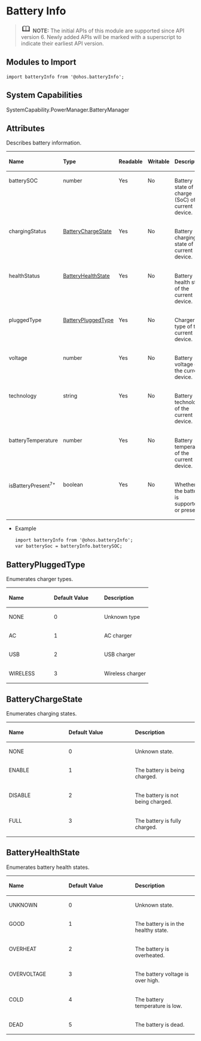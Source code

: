 # Battery Info<a name="EN-US_TOPIC_0000001121409574"></a>

>![](../../public_sys-resources/icon-note.gif) **NOTE:** 
>The initial APIs of this module are supported since API version 6. Newly added APIs will be marked with a superscript to indicate their earliest API version.

## Modules to Import<a name="section199443271307"></a>

```
import batteryInfo from '@ohos.batteryInfo';
```

## System Capabilities

SystemCapability.PowerManager.BatteryManager

## Attributes<a name="section0536924123914"></a>

Describes battery information.

<a name="table20633101642315"></a>
<table><thead align="left"><tr id="row663331618238"><th class="cellrowborder" valign="top" width="21.58%" id="mcps1.1.6.1.1"><p id="a3d0fc780cc904c1cbab7991251622f65"><a name="a3d0fc780cc904c1cbab7991251622f65"></a><a name="a3d0fc780cc904c1cbab7991251622f65"></a>Name</p>
</th>
<th class="cellrowborder" valign="top" width="21.349999999999998%" id="mcps1.1.6.1.2"><p id="ac1f1afc248084f8fb51242b648bc34de"><a name="ac1f1afc248084f8fb51242b648bc34de"></a><a name="ac1f1afc248084f8fb51242b648bc34de"></a>Type</p>
</th>
<th class="cellrowborder" valign="top" width="6.950000000000001%" id="mcps1.1.6.1.3"><p id="p15118503351"><a name="p15118503351"></a><a name="p15118503351"></a>Readable</p>
</th>
<th class="cellrowborder" valign="top" width="7.5200000000000005%" id="mcps1.1.6.1.4"><p id="p13804175213358"><a name="p13804175213358"></a><a name="p13804175213358"></a>Writable</p>
</th>
<th class="cellrowborder" valign="top" width="42.6%" id="mcps1.1.6.1.5"><p id="afec895de33f94e3c87ee7acc20190a17"><a name="afec895de33f94e3c87ee7acc20190a17"></a><a name="afec895de33f94e3c87ee7acc20190a17"></a>Description</p>
</th>
</tr>
</thead>
<tbody><tr id="row188481425182510"><td class="cellrowborder" valign="top" width="21.58%" headers="mcps1.1.6.1.1 "><p id="p938441717208"><a name="p938441717208"></a><a name="p938441717208"></a>batterySOC</p>
</td>
<td class="cellrowborder" valign="top" width="21.349999999999998%" headers="mcps1.1.6.1.2 "><p id="p6354841201511"><a name="p6354841201511"></a><a name="p6354841201511"></a>number</p>
</td>
<td class="cellrowborder" valign="top" width="6.950000000000001%" headers="mcps1.1.6.1.3 "><p id="p71155043513"><a name="p71155043513"></a><a name="p71155043513"></a>Yes</p>
</td>
<td class="cellrowborder" valign="top" width="7.5200000000000005%" headers="mcps1.1.6.1.4 "><p id="p188058527352"><a name="p188058527352"></a><a name="p188058527352"></a>No</p>
</td>
<td class="cellrowborder" valign="top" width="42.6%" headers="mcps1.1.6.1.5 "><p id="p103961315181818"><a name="p103961315181818"></a><a name="p103961315181818"></a>Battery state of charge (SoC) of the current device.</p>
</td>
</tr>
<tr id="row0461622112513"><td class="cellrowborder" valign="top" width="21.58%" headers="mcps1.1.6.1.1 "><p id="p5354124120158"><a name="p5354124120158"></a><a name="p5354124120158"></a>chargingStatus</p>
</td>
<td class="cellrowborder" valign="top" width="21.349999999999998%" headers="mcps1.1.6.1.2 "><p id="p10354541181520"><a name="p10354541181520"></a><a name="p10354541181520"></a><a href="#section629045815408">BatteryChargeState</a></p>
</td>
<td class="cellrowborder" valign="top" width="6.950000000000001%" headers="mcps1.1.6.1.3 "><p id="p11113502356"><a name="p11113502356"></a><a name="p11113502356"></a>Yes</p>
</td>
<td class="cellrowborder" valign="top" width="7.5200000000000005%" headers="mcps1.1.6.1.4 "><p id="p280555253510"><a name="p280555253510"></a><a name="p280555253510"></a>No</p>
</td>
<td class="cellrowborder" valign="top" width="42.6%" headers="mcps1.1.6.1.5 "><p id="p238673617568"><a name="p238673617568"></a><a name="p238673617568"></a>Battery charging state of the current device.</p>
</td>
</tr>
<tr id="row09415619242"><td class="cellrowborder" valign="top" width="21.58%" headers="mcps1.1.6.1.1 "><p id="p1435434117152"><a name="p1435434117152"></a><a name="p1435434117152"></a>healthStatus</p>
</td>
<td class="cellrowborder" valign="top" width="21.349999999999998%" headers="mcps1.1.6.1.2 "><p id="p3354114131518"><a name="p3354114131518"></a><a name="p3354114131518"></a><a href="#section1636311513419">BatteryHealthState</a></p>
</td>
<td class="cellrowborder" valign="top" width="6.950000000000001%" headers="mcps1.1.6.1.3 "><p id="p16111250153517"><a name="p16111250153517"></a><a name="p16111250153517"></a>Yes</p>
</td>
<td class="cellrowborder" valign="top" width="7.5200000000000005%" headers="mcps1.1.6.1.4 "><p id="p38051525356"><a name="p38051525356"></a><a name="p38051525356"></a>No</p>
</td>
<td class="cellrowborder" valign="top" width="42.6%" headers="mcps1.1.6.1.5 "><p id="p1365563875614"><a name="p1365563875614"></a><a name="p1365563875614"></a>Battery health state of the current device.</p>
</td>
</tr>
<tr id="row56471975243"><td class="cellrowborder" valign="top" width="21.58%" headers="mcps1.1.6.1.1 "><p id="p1835534116158"><a name="p1835534116158"></a><a name="p1835534116158"></a>pluggedType</p>
</td>
<td class="cellrowborder" valign="top" width="21.349999999999998%" headers="mcps1.1.6.1.2 "><p id="p235584114153"><a name="p235584114153"></a><a name="p235584114153"></a><a href="#section1861134715488">BatteryPluggedType</a></p>
</td>
<td class="cellrowborder" valign="top" width="6.950000000000001%" headers="mcps1.1.6.1.3 "><p id="p111125093513"><a name="p111125093513"></a><a name="p111125093513"></a>Yes</p>
</td>
<td class="cellrowborder" valign="top" width="7.5200000000000005%" headers="mcps1.1.6.1.4 "><p id="p198051752183511"><a name="p198051752183511"></a><a name="p198051752183511"></a>No</p>
</td>
<td class="cellrowborder" valign="top" width="42.6%" headers="mcps1.1.6.1.5 "><p id="p19264101622016"><a name="p19264101622016"></a><a name="p19264101622016"></a>Charger type of the current device.</p>
</td>
</tr>
<tr id="row4536161934520"><td class="cellrowborder" valign="top" width="21.58%" headers="mcps1.1.6.1.1 "><p id="p14355174151513"><a name="p14355174151513"></a><a name="p14355174151513"></a>voltage</p>
</td>
<td class="cellrowborder" valign="top" width="21.349999999999998%" headers="mcps1.1.6.1.2 "><p id="p7355741201519"><a name="p7355741201519"></a><a name="p7355741201519"></a>number</p>
</td>
<td class="cellrowborder" valign="top" width="6.950000000000001%" headers="mcps1.1.6.1.3 "><p id="p1811195013354"><a name="p1811195013354"></a><a name="p1811195013354"></a>Yes</p>
</td>
<td class="cellrowborder" valign="top" width="7.5200000000000005%" headers="mcps1.1.6.1.4 "><p id="p1580585263519"><a name="p1580585263519"></a><a name="p1580585263519"></a>No</p>
</td>
<td class="cellrowborder" valign="top" width="42.6%" headers="mcps1.1.6.1.5 "><p id="p127111826172018"><a name="p127111826172018"></a><a name="p127111826172018"></a>Battery voltage of the current device.</p>
</td>
</tr>
<tr id="row597319245451"><td class="cellrowborder" valign="top" width="21.58%" headers="mcps1.1.6.1.1 "><p id="p153551941141517"><a name="p153551941141517"></a><a name="p153551941141517"></a>technology</p>
</td>
<td class="cellrowborder" valign="top" width="21.349999999999998%" headers="mcps1.1.6.1.2 "><p id="p535514113154"><a name="p535514113154"></a><a name="p535514113154"></a>string</p>
</td>
<td class="cellrowborder" valign="top" width="6.950000000000001%" headers="mcps1.1.6.1.3 "><p id="p3111650133514"><a name="p3111650133514"></a><a name="p3111650133514"></a>Yes</p>
</td>
<td class="cellrowborder" valign="top" width="7.5200000000000005%" headers="mcps1.1.6.1.4 "><p id="p1680575273515"><a name="p1680575273515"></a><a name="p1680575273515"></a>No</p>
</td>
<td class="cellrowborder" valign="top" width="42.6%" headers="mcps1.1.6.1.5 "><p id="p9298104612205"><a name="p9298104612205"></a><a name="p9298104612205"></a>Battery technology of the current device.</p>
</td>
</tr>
<tr id="row4978143312456"><td class="cellrowborder" valign="top" width="21.58%" headers="mcps1.1.6.1.1 "><p id="p7355114151515"><a name="p7355114151515"></a><a name="p7355114151515"></a>batteryTemperature</p>
</td>
<td class="cellrowborder" valign="top" width="21.349999999999998%" headers="mcps1.1.6.1.2 "><p id="p143551941201510"><a name="p143551941201510"></a><a name="p143551941201510"></a>number</p>
</td>
<td class="cellrowborder" valign="top" width="6.950000000000001%" headers="mcps1.1.6.1.3 "><p id="p14694205103613"><a name="p14694205103613"></a><a name="p14694205103613"></a>Yes</p>
</td>
<td class="cellrowborder" valign="top" width="7.5200000000000005%" headers="mcps1.1.6.1.4 "><p id="p980518523359"><a name="p980518523359"></a><a name="p980518523359"></a>No</p>
</td>
<td class="cellrowborder" valign="top" width="42.6%" headers="mcps1.1.6.1.5 "><p id="p7843573202"><a name="p7843573202"></a><a name="p7843573202"></a>Battery temperature of the current device.</p>
</td>
</tr>
<tr id="row115952572810"><td class="cellrowborder" valign="top" width="21.58%" headers="mcps1.1.6.1.1 "><p id="p959152510281"><a name="p959152510281"></a><a name="p959152510281"></a>isBatteryPresent<sup id="sup15407935624"><a name="sup15407935624"></a><a name="sup15407935624"></a>7+</sup></p>
</td>
<td class="cellrowborder" valign="top" width="21.349999999999998%" headers="mcps1.1.6.1.2 "><p id="p659025192819"><a name="p659025192819"></a><a name="p659025192819"></a>boolean</p>
</td>
<td class="cellrowborder" valign="top" width="6.950000000000001%" headers="mcps1.1.6.1.3 "><p id="p1012195020357"><a name="p1012195020357"></a><a name="p1012195020357"></a>Yes</p>
</td>
<td class="cellrowborder" valign="top" width="7.5200000000000005%" headers="mcps1.1.6.1.4 "><p id="p9805105213352"><a name="p9805105213352"></a><a name="p9805105213352"></a>No</p>
</td>
<td class="cellrowborder" valign="top" width="42.6%" headers="mcps1.1.6.1.5 "><p id="p15590255280"><a name="p15590255280"></a><a name="p15590255280"></a>Whether the battery is supported or present.</p>
</td>
</tr>
</tbody>
</table>

-   Example

    ```
    import batteryInfo from '@ohos.batteryInfo';
    var batterySoc = batteryInfo.batterySOC;
    ```


## BatteryPluggedType<a name="section1861134715488"></a>

Enumerates charger types.

<a name="table144441452192814"></a>
<table><thead align="left"><tr id="row12444145210288"><th class="cellrowborder" valign="top" width="31.703170317031702%" id="mcps1.1.4.1.1"><p id="p162914100272"><a name="p162914100272"></a><a name="p162914100272"></a>Name</p>
</th>
<th class="cellrowborder" valign="top" width="35.253525352535256%" id="mcps1.1.4.1.2"><p id="p044416523286"><a name="p044416523286"></a><a name="p044416523286"></a>Default Value</p>
</th>
<th class="cellrowborder" valign="top" width="33.043304330433045%" id="mcps1.1.4.1.3"><p id="p1044495252810"><a name="p1044495252810"></a><a name="p1044495252810"></a>Description</p>
</th>
</tr>
</thead>
<tbody><tr id="row18444115215284"><td class="cellrowborder" valign="top" width="31.703170317031702%" headers="mcps1.1.4.1.1 "><p id="p954122310283"><a name="p954122310283"></a><a name="p954122310283"></a>NONE</p>
</td>
<td class="cellrowborder" valign="top" width="35.253525352535256%" headers="mcps1.1.4.1.2 "><p id="p0527233288"><a name="p0527233288"></a><a name="p0527233288"></a>0</p>
</td>
<td class="cellrowborder" valign="top" width="33.043304330433045%" headers="mcps1.1.4.1.3 "><p id="p12372352812"><a name="p12372352812"></a><a name="p12372352812"></a>Unknown type</p>
</td>
</tr>
<tr id="row55389918289"><td class="cellrowborder" valign="top" width="31.703170317031702%" headers="mcps1.1.4.1.1 "><p id="p15381795285"><a name="p15381795285"></a><a name="p15381795285"></a>AC</p>
</td>
<td class="cellrowborder" valign="top" width="35.253525352535256%" headers="mcps1.1.4.1.2 "><p id="p45381291281"><a name="p45381291281"></a><a name="p45381291281"></a>1</p>
</td>
<td class="cellrowborder" valign="top" width="33.043304330433045%" headers="mcps1.1.4.1.3 "><p id="p1953979102813"><a name="p1953979102813"></a><a name="p1953979102813"></a>AC charger</p>
</td>
</tr>
<tr id="row928621592815"><td class="cellrowborder" valign="top" width="31.703170317031702%" headers="mcps1.1.4.1.1 "><p id="p1328691518288"><a name="p1328691518288"></a><a name="p1328691518288"></a>USB</p>
</td>
<td class="cellrowborder" valign="top" width="35.253525352535256%" headers="mcps1.1.4.1.2 "><p id="p1728616154286"><a name="p1728616154286"></a><a name="p1728616154286"></a>2</p>
</td>
<td class="cellrowborder" valign="top" width="33.043304330433045%" headers="mcps1.1.4.1.3 "><p id="p188591922163215"><a name="p188591922163215"></a><a name="p188591922163215"></a>USB charger</p>
</td>
</tr>
<tr id="row3954122652810"><td class="cellrowborder" valign="top" width="31.703170317031702%" headers="mcps1.1.4.1.1 "><p id="p1995412614284"><a name="p1995412614284"></a><a name="p1995412614284"></a>WIRELESS</p>
</td>
<td class="cellrowborder" valign="top" width="35.253525352535256%" headers="mcps1.1.4.1.2 "><p id="p395402620286"><a name="p395402620286"></a><a name="p395402620286"></a>3</p>
</td>
<td class="cellrowborder" valign="top" width="33.043304330433045%" headers="mcps1.1.4.1.3 "><p id="p235192423214"><a name="p235192423214"></a><a name="p235192423214"></a>Wireless charger</p>
</td>
</tr>
</tbody>
</table>

## BatteryChargeState<a name="section629045815408"></a>

Enumerates charging states.

<a name="table1368716015365"></a>
<table><thead align="left"><tr id="row106884010367"><th class="cellrowborder" valign="top" width="31.703170317031702%" id="mcps1.1.4.1.1"><p id="p468816023615"><a name="p468816023615"></a><a name="p468816023615"></a>Name</p>
</th>
<th class="cellrowborder" valign="top" width="35.253525352535256%" id="mcps1.1.4.1.2"><p id="p15688505362"><a name="p15688505362"></a><a name="p15688505362"></a>Default Value</p>
</th>
<th class="cellrowborder" valign="top" width="33.043304330433045%" id="mcps1.1.4.1.3"><p id="p1068830103619"><a name="p1068830103619"></a><a name="p1068830103619"></a>Description</p>
</th>
</tr>
</thead>
<tbody><tr id="row1868880113613"><td class="cellrowborder" valign="top" width="31.703170317031702%" headers="mcps1.1.4.1.1 "><p id="p1392942212399"><a name="p1392942212399"></a><a name="p1392942212399"></a>NONE</p>
</td>
<td class="cellrowborder" valign="top" width="35.253525352535256%" headers="mcps1.1.4.1.2 "><p id="p968880103613"><a name="p968880103613"></a><a name="p968880103613"></a>0</p>
</td>
<td class="cellrowborder" valign="top" width="33.043304330433045%" headers="mcps1.1.4.1.3 "><p id="p16911819163919"><a name="p16911819163919"></a><a name="p16911819163919"></a>Unknown state.</p>
</td>
</tr>
<tr id="row17688180173620"><td class="cellrowborder" valign="top" width="31.703170317031702%" headers="mcps1.1.4.1.1 "><p id="p12928922193920"><a name="p12928922193920"></a><a name="p12928922193920"></a>ENABLE</p>
</td>
<td class="cellrowborder" valign="top" width="35.253525352535256%" headers="mcps1.1.4.1.2 "><p id="p86893003614"><a name="p86893003614"></a><a name="p86893003614"></a>1</p>
</td>
<td class="cellrowborder" valign="top" width="33.043304330433045%" headers="mcps1.1.4.1.3 "><p id="p9910201913391"><a name="p9910201913391"></a><a name="p9910201913391"></a>The battery is being charged.</p>
</td>
</tr>
<tr id="row1868914011367"><td class="cellrowborder" valign="top" width="31.703170317031702%" headers="mcps1.1.4.1.1 "><p id="p4926152211394"><a name="p4926152211394"></a><a name="p4926152211394"></a>DISABLE</p>
</td>
<td class="cellrowborder" valign="top" width="35.253525352535256%" headers="mcps1.1.4.1.2 "><p id="p186891001361"><a name="p186891001361"></a><a name="p186891001361"></a>2</p>
</td>
<td class="cellrowborder" valign="top" width="33.043304330433045%" headers="mcps1.1.4.1.3 "><p id="p1210733413414"><a name="p1210733413414"></a><a name="p1210733413414"></a>The battery is not being charged.</p>
</td>
</tr>
<tr id="row068911018360"><td class="cellrowborder" valign="top" width="31.703170317031702%" headers="mcps1.1.4.1.1 "><p id="p1992542211392"><a name="p1992542211392"></a><a name="p1992542211392"></a>FULL</p>
</td>
<td class="cellrowborder" valign="top" width="35.253525352535256%" headers="mcps1.1.4.1.2 "><p id="p46895023619"><a name="p46895023619"></a><a name="p46895023619"></a>3</p>
</td>
<td class="cellrowborder" valign="top" width="33.043304330433045%" headers="mcps1.1.4.1.3 "><p id="p3614135154120"><a name="p3614135154120"></a><a name="p3614135154120"></a>The battery is fully charged.</p>
</td>
</tr>
</tbody>
</table>

## BatteryHealthState<a name="section1636311513419"></a>

Enumerates battery health states.

<a name="table1646153519380"></a>
<table><thead align="left"><tr id="row1847203533813"><th class="cellrowborder" valign="top" width="31.703170317031702%" id="mcps1.1.4.1.1"><p id="p44743514381"><a name="p44743514381"></a><a name="p44743514381"></a>Name</p>
</th>
<th class="cellrowborder" valign="top" width="35.253525352535256%" id="mcps1.1.4.1.2"><p id="p164783513817"><a name="p164783513817"></a><a name="p164783513817"></a>Default Value</p>
</th>
<th class="cellrowborder" valign="top" width="33.043304330433045%" id="mcps1.1.4.1.3"><p id="p447153533816"><a name="p447153533816"></a><a name="p447153533816"></a>Description</p>
</th>
</tr>
</thead>
<tbody><tr id="row10475355385"><td class="cellrowborder" valign="top" width="31.703170317031702%" headers="mcps1.1.4.1.1 "><p id="p9268513193910"><a name="p9268513193910"></a><a name="p9268513193910"></a>UNKNOWN</p>
</td>
<td class="cellrowborder" valign="top" width="35.253525352535256%" headers="mcps1.1.4.1.2 "><p id="p147113523813"><a name="p147113523813"></a><a name="p147113523813"></a>0</p>
</td>
<td class="cellrowborder" valign="top" width="33.043304330433045%" headers="mcps1.1.4.1.3 "><p id="p840231793914"><a name="p840231793914"></a><a name="p840231793914"></a>Unknown state.</p>
</td>
</tr>
<tr id="row114716352387"><td class="cellrowborder" valign="top" width="31.703170317031702%" headers="mcps1.1.4.1.1 "><p id="p426781333915"><a name="p426781333915"></a><a name="p426781333915"></a>GOOD</p>
</td>
<td class="cellrowborder" valign="top" width="35.253525352535256%" headers="mcps1.1.4.1.2 "><p id="p44843519383"><a name="p44843519383"></a><a name="p44843519383"></a>1</p>
</td>
<td class="cellrowborder" valign="top" width="33.043304330433045%" headers="mcps1.1.4.1.3 "><p id="p540191793918"><a name="p540191793918"></a><a name="p540191793918"></a>The battery is in the healthy state.</p>
</td>
</tr>
<tr id="row8481935183816"><td class="cellrowborder" valign="top" width="31.703170317031702%" headers="mcps1.1.4.1.1 "><p id="p82651913183910"><a name="p82651913183910"></a><a name="p82651913183910"></a>OVERHEAT</p>
</td>
<td class="cellrowborder" valign="top" width="35.253525352535256%" headers="mcps1.1.4.1.2 "><p id="p184818358383"><a name="p184818358383"></a><a name="p184818358383"></a>2</p>
</td>
<td class="cellrowborder" valign="top" width="33.043304330433045%" headers="mcps1.1.4.1.3 "><p id="p2399117183918"><a name="p2399117183918"></a><a name="p2399117183918"></a>The battery is overheated.</p>
</td>
</tr>
<tr id="row1448163593819"><td class="cellrowborder" valign="top" width="31.703170317031702%" headers="mcps1.1.4.1.1 "><p id="p10235161343911"><a name="p10235161343911"></a><a name="p10235161343911"></a>OVERVOLTAGE</p>
</td>
<td class="cellrowborder" valign="top" width="35.253525352535256%" headers="mcps1.1.4.1.2 "><p id="p34863518387"><a name="p34863518387"></a><a name="p34863518387"></a>3</p>
</td>
<td class="cellrowborder" valign="top" width="33.043304330433045%" headers="mcps1.1.4.1.3 "><p id="p203691717193914"><a name="p203691717193914"></a><a name="p203691717193914"></a>The battery voltage is over high.</p>
</td>
</tr>
<tr id="row2096919723911"><td class="cellrowborder" valign="top" width="31.703170317031702%" headers="mcps1.1.4.1.1 "><p id="p12970127203916"><a name="p12970127203916"></a><a name="p12970127203916"></a>COLD</p>
</td>
<td class="cellrowborder" valign="top" width="35.253525352535256%" headers="mcps1.1.4.1.2 "><p id="p17970572396"><a name="p17970572396"></a><a name="p17970572396"></a>4</p>
</td>
<td class="cellrowborder" valign="top" width="33.043304330433045%" headers="mcps1.1.4.1.3 "><p id="p20970177153913"><a name="p20970177153913"></a><a name="p20970177153913"></a>The battery temperature is low.</p>
</td>
</tr>
<tr id="row497017143917"><td class="cellrowborder" valign="top" width="31.703170317031702%" headers="mcps1.1.4.1.1 "><p id="p19710712394"><a name="p19710712394"></a><a name="p19710712394"></a>DEAD</p>
</td>
<td class="cellrowborder" valign="top" width="35.253525352535256%" headers="mcps1.1.4.1.2 "><p id="p997117733916"><a name="p997117733916"></a><a name="p997117733916"></a>5</p>
</td>
<td class="cellrowborder" valign="top" width="33.043304330433045%" headers="mcps1.1.4.1.3 "><p id="p13971137153918"><a name="p13971137153918"></a><a name="p13971137153918"></a>The battery is dead.</p>
</td>
</tr>
</tbody>
</table>

